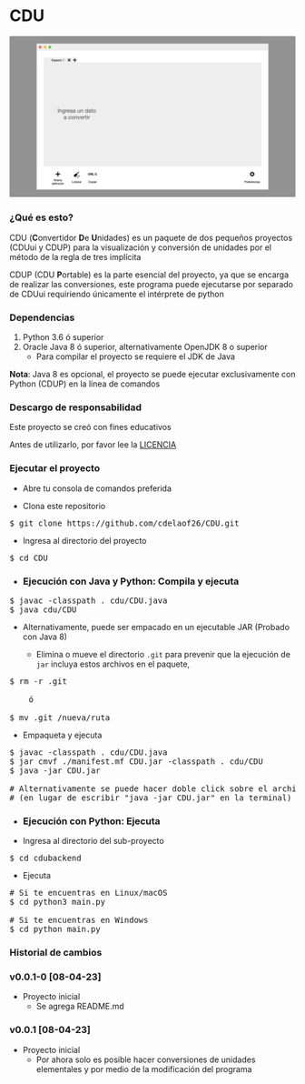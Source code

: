 # CDU

![Concepto](https://github.com/cdelaof26/CDU/blob/main/images/Concepto.jpeg?raw=true)

### ¿Qué es esto?

CDU (**C**onvertidor **D**e **U**nidades) es un paquete de dos 
pequeños proyectos (CDUui y CDUP) para la visualización y conversión 
de unidades por el método de la regla de tres implícita

CDUP (CDU **P**ortable) es la parte esencial del proyecto, 
ya que se encarga de realizar las conversiones, este programa 
puede ejecutarse por separado de CDUui requiriendo únicamente el 
intérprete de python

### Dependencias

1. Python 3.6 ó superior
2. Oracle Java 8 ó superior, alternativamente OpenJDK 8 o superior
   - Para compilar el proyecto se requiere el JDK de Java

**Nota**: Java 8 es opcional, el proyecto se puede ejecutar
          exclusivamente con Python (CDUP) en la línea de comandos

### Descargo de responsabilidad

Este proyecto se creó con fines educativos

Antes de utilizarlo, por favor lee la [LICENCIA](LICENSE)


### Ejecutar el proyecto

- Abre tu consola de comandos preferida

- Clona este repositorio

<pre>
$ git clone https://github.com/cdelaof26/CDU.git
</pre>

- Ingresa al directorio del proyecto

<pre>
$ cd CDU
</pre>

- ### **Ejecución con Java y Python**: Compila y ejecuta

<pre>
$ javac -classpath . cdu/CDU.java
$ java cdu/CDU
</pre>

- Alternativamente, puede ser empacado en un ejecutable JAR
  (Probado con Java 8)

  - Elimina o mueve el directorio `.git` para prevenir que la 
    ejecución de `jar` incluya estos archivos en el paquete,

<pre>
$ rm -r .git

    ó

$ mv .git /nueva/ruta
</pre>

- Empaqueta y ejecuta

<pre>
$ javac -classpath . cdu/CDU.java
$ jar cmvf ./manifest.mf CDU.jar -classpath . cdu/CDU
$ java -jar CDU.jar

# Alternativamente se puede hacer doble click sobre el archivo JAR
# (en lugar de escribir "java -jar CDU.jar" en la terminal)
</pre>


- ### **Ejecución con Python**: Ejecuta

- Ingresa al directorio del sub-proyecto

<pre>
$ cd cdubackend
</pre>

- Ejecuta

<pre>
# Si te encuentras en Linux/macOS
$ cd python3 main.py

# Si te encuentras en Windows
$ cd python main.py
</pre>


### Historial de cambios

### v0.0.1-0 [08-04-23]
- Proyecto inicial
  - Se agrega README.md

### v0.0.1 [08-04-23]

- Proyecto inicial
  - Por ahora solo es posible hacer conversiones de unidades 
    elementales y por medio de la modificación del programa

